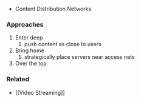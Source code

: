 - Content Distribution Networks

### Approaches
1. Enter deep
	1. push content as close to users
2. Bring home
	1. strategically place servers near access nets
3. Over the top
### Related
- [[Video Streaming]]